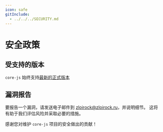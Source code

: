 ```yaml
---
icon: safe
gitInclude:
  - ../../../SECURITY.md
---
```


# 安全政策

## 受支持的版本

`core-js` 始终支持[最新的正式版本](https://github.com/zloirock/core-js/releases)

## 漏洞报告

要报告一个漏洞，请发送电子邮件到 [zloirock@zloirock.ru](mailto:zloirock@zloirock.ru)，并说明细节。
这将有助于我们评估风险并采取必要的措施。

感谢您对维护 `core-js` 项目的安全做出的贡献！
